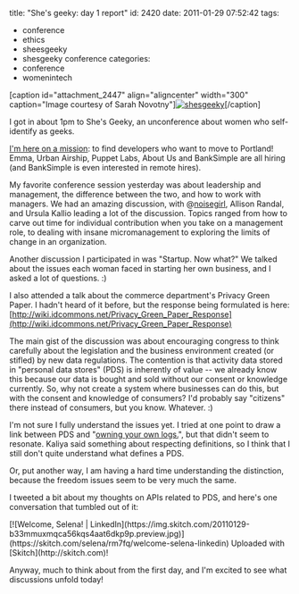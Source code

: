 title: "She's geeky: day 1 report"
id: 2420
date: 2011-01-29 07:52:42
tags: 
- conference
- ethics
- sheesgeeky
- shesgeeky conference
categories: 
- conference
- womenintech

[caption id="attachment_2447" align="aligncenter" width="300" caption="Image courtesy of Sarah Novotny"][![](http://www.chesnok.com/daily/wp-content/uploads/2011/01/shesgeeky-300x224.jpg "shesgeeky")](http://yfrog.com/h097ldrj)[/caption]

I got in about 1pm to She's Geeky, an unconference about women who self-identify as geeks.

[I'm here on a mission](http://www.myemma.com/blog/2011/01/28/geek-love-portland/): to find developers who want to move to Portland! Emma, Urban Airship, Puppet Labs, About Us and BankSimple are all hiring (and BankSimple is even interested in remote hires). 

My favorite conference session yesterday was about leadership and management, the difference between the two, and how to work with managers. We had an amazing discussion, with @[noisegirl](http://twitter.com/noisegirl), Allison Randal, and Ursula Kallio leading a lot of the discussion. Topics ranged from how to carve out time for individual contribution when you take on a management role, to dealing with insane micromanagement to exploring the limits of change in an organization.

Another discussion I participated in was "Startup. Now what?"  We talked about the issues each woman faced in starting her own business, and I asked a lot of questions. :) 

I also attended a talk about the commerce department's Privacy Green Paper.  I hadn't heard of it before, but the response being formulated is here: [http://wiki.idcommons.net/Privacy_Green_Paper_Response](http://wiki.idcommons.net/Privacy_Green_Paper_Response)

The main gist of the discussion was about encouraging congress to think carefully about the legislation and the business environment created (or stifled) by new data regulations. The contention is that activity data stored in "personal data stores" (PDS) is inherently of value -- we already know this because our data is bought and sold without our consent or knowledge currently. So, why not create a system where businesses can do this, but with the consent and knowledge of consumers? I'd probably say "citizens" there instead of consumers, but you know. Whatever. :)

I'm not sure I fully understand the issues yet. I tried at one point to draw a link between PDS and "[owning your own logs.](http://www.softwarefreedom.org/news/2010/feb/10/highlights-eben-moglens-freedom-cloud-talk/)", but that didn't seem to resonate. Kaliya said something about respecting definitions, so I think that I still don't quite understand what defines a PDS.

Or, put another way, I am having a hard time understanding the distinction, because the freedom issues seem to be very much the same.

I tweeted a bit about my thoughts on APIs related to PDS, and here's one conversation that tumbled out of it: 

<div class="thumbnail">[![Welcome, Selena! | LinkedIn](https://img.skitch.com/20110129-b33mmuxmqca56kqs4aat6dkp9p.preview.jpg)](https://skitch.com/selena/rm7fq/welcome-selena-linkedin)
<span>Uploaded with [Skitch](http://skitch.com)!</span></div>

Anyway, much to think about from the first day, and I'm excited to see what discussions unfold today!
